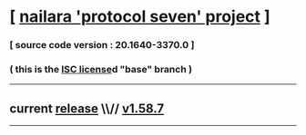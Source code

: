 
# [ [nailara 'protocol seven' project](http://src.nailara.net/) ]

### [ source code version : 20.1640-3370.0 ]

### ( this is the [ISC license](license)d "base" branch )
---
## current [release](https://github.com/anotherlink/nailara/releases) \\\\// [v1.58.7](https://github.com/anotherlink/nailara/releases/tag/v1.58.7)
---
